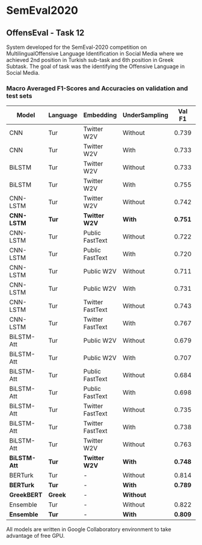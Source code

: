 # SemEval2020
## OffensEval - Task 12 

System  developed  for  the  SemEval-2020  competition  on  MultilingualOffensive  Language  Identification  in  Social  Media  where  we achieved 2nd position in Turkish sub-task and  6th position in Greek Subtask. The goal of task was the identifying the Offensive Language in Social Media. 

### Macro Averaged F1-Scores and Accuracies on validation and test sets


| Model  | Language | Embedding | UnderSampling | Val F1 | Val Acc | Test F1 | Test Acc |
| ------------- | ------------- | -------------|-------------|-------------|-------------|-------------|-------------|
|CNN |Tur |Twitter W2V | Without | 0.739  |0.857  |  0.747  | 0.861 |
|CNN |Tur | Twitter W2V | With | 0.733  | 0.847  | 0.738   |0.857 |
|BiLSTM |Tur | Twitter W2V | Without | 0.733 | 0.867|  0.747  | 0.864 |
|BiLSTM | Tur |Twitter W2V | With | 0.755  |  0.857 | 0.748  |0.865 |
|CNN-LSTM |Tur | Twitter W2V | Without | 0.742  |  0.855| 0.766   | 0.863|
|**CNN-LSTM** |**Tur** | **Twitter W2V** |**With**| **0.751**  | **0.867** | **0.773**   |**0.865**|
|CNN-LSTM |Tur | Public FastText  | Without  | 0.722   | 0.862  | 0.710   |  0.856  |
|CNN-LSTM |Tur | Public FastText | With  | 0.720   | 0.851  | 0.726    | 0.852  |
|CNN-LSTM |Tur | Public W2V  | Without  | 0.711   |  0.856 |  0.717  |0.856  |
|CNN-LSTM |Tur | Public W2V | With  |0.731    |0.85   | 0.739    | 0.857  |
|CNN-LSTM | Tur |Twitter FastText  | Without  |0.743   | 0.851  |0.756   |  0.853|
|CNN-LSTM |Tur | Twitter FastText | With  |  0.767   | 0.874  | 0.753   | 0.864|
|BiLSTM-Att |Tur | Public W2V  | Without  | 0.679   | 0.847  |  0.681  | 0.844 |
|BiLSTM-Att |Tur | Public W2V | With  | 0.707   |  0.827 | 0.721    |0.844   |
|BiLSTM-Att  |Tur | Public FastText | Without  | 0.684    | 0.849 | 0.698   | 0.850 |
|BiLSTM-Att  | Tur |Public FastText | With  |  0.698   | 0.839  | 0.726   | 0.846 |
|BiLSTM-Att  |Tur | Twitter FastText | Without  | 0.735  | 0.852 |  0.721  | 0.867|
|BiLSTM-Att  |Tur | Twitter FastText | With  |  0.738   |  0.866 | 0.747  |0.861 |
|BiLSTM-Att | Tur |Twitter W2V | Without  |0.763  |0.859 | 0.781  | 0.871|
|**BiLSTM-Att** |**Tur** | **Twitter W2V** | **With**  |  **0.748** | **0.870**| **0.760**  | **0.868**|
|BERTurk |Tur | - | Without  | 0.814  | 0.888  | 0.806  | 0.877  |
|**BERTurk** |**Tur** | - | **With**  | **0.789**   | **0.866**  | **0.808**   | **0.873** |
| **GreekBERT**  | **Greek**|- | **Without**|  |  | **0.832**|  |
|Ensemble |Tur |-| Without  |  0.822 |   0.896   | 0.813 | 0.887|
|**Ensemble** |**Tur** |-| **With**  |  **0.809** |   **0.881**  | **0.816** | **0.883**| 

All models are written in Google Collaboratory environment to take advantage of free GPU.


